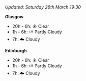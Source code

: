 *Updated: Saturday 26th March 19:30*

**Glasgow**

* 20h - 0h: :sunny: Clear
* 1h - 6h: :partly_sunny: Partly Cloudy
* 7h: :cloud: Cloudy

**Edinburgh**

* 20h - 0h: :sunny: Clear
* 1h - 6h: :partly_sunny: Partly Cloudy
* 7h: :cloud: Cloudy

